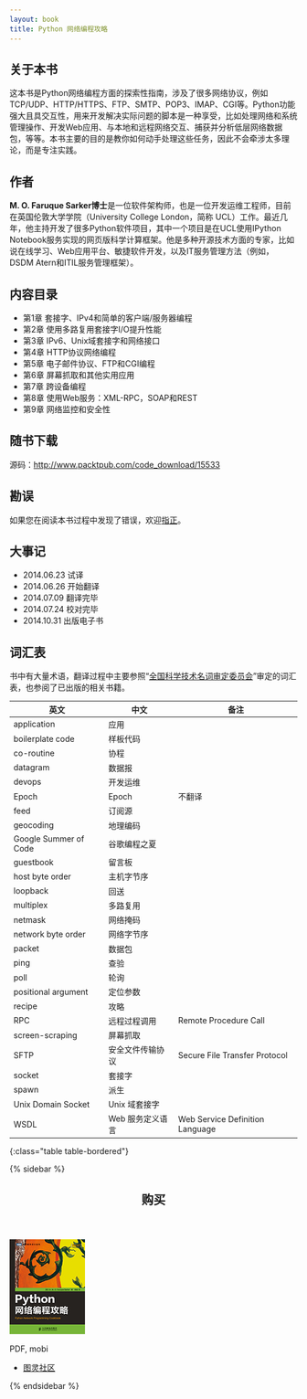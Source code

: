 ```yaml
---
layout: book
title: Python 网络编程攻略
---
```


## 关于本书

这本书是Python网络编程方面的探索性指南，涉及了很多网络协议，例如TCP/UDP、HTTP/HTTPS、FTP、SMTP、POP3、IMAP、CGI等。Python功能强大且具交互性，用来开发解决实际问题的脚本是一种享受，比如处理网络和系统管理操作、开发Web应用、与本地和远程网络交互、捕获并分析低层网络数据包，等等。本书主要的目的是教你如何动手处理这些任务，因此不会牵涉太多理论，而是专注实践。

## 作者

**M. O. Faruque Sarker博士**是一位软件架构师，也是一位开发运维工程师，目前在英国伦敦大学学院（University College London，简称 UCL）工作。最近几年，他主持开发了很多Python软件项目，其中一个项目是在UCL使用IPython Notebook服务实现的网页版科学计算框架。他是多种开源技术方面的专家，比如说在线学习、Web应用平台、敏捷软件开发，以及IT服务管理方法（例如，DSDM Atern和ITIL服务管理框架）。

## 内容目录

- 第1章 套接字、IPv4和简单的客户端/服务器编程
- 第2章 使用多路复用套接字I/O提升性能
- 第3章 IPv6、Unix域套接字和网络接口
- 第4章 HTTP协议网络编程
- 第5章 电子邮件协议、FTP和CGI编程
- 第6章 屏幕抓取和其他实用应用
- 第7章 跨设备编程
- 第8章 使用Web服务：XML-RPC，SOAP和REST
- 第9章 网络监控和安全性

## 随书下载

源码：<http://www.packtpub.com/code_download/15533>

## 勘误

如果您在阅读本书过程中发现了错误，欢迎[指正](http://www.ituring.com.cn/book/1484)。

## 大事记

- 2014.06.23 试译
- 2014.06.26 开始翻译
- 2014.07.09 翻译完毕
- 2014.07.24 校对完毕
- 2014.10.31 出版电子书

## 词汇表

书中有大量术语，翻译过程中主要参照“[全国科学技术名词审定委员会](http://www.term.gov.cn/)”审定的词汇表，也参阅了已出版的相关书籍。

| 英文 | 中文 | 备注 |
|------|------|------|
| application | 应用 | |
| boilerplate code | 样板代码 | |
| co-routine | 协程 | |
| datagram | 数据报 | |
| devops | 开发运维 | |
| Epoch | Epoch | 不翻译 |
| feed | 订阅源 | |
| geocoding | 地理编码 | |
| Google Summer of Code | 谷歌编程之夏 | |
| guestbook | 留言板 | |
| host byte order | 主机字节序 | |
| loopback | 回送 | |
| multiplex | 多路复用 | |
| netmask | 网络掩码 | |
| network byte order | 网络字节序 | |
| packet | 数据包 | |
| ping | 查验 | |
| poll | 轮询 | |
| positional argument | 定位参数 | |
| recipe | 攻略 | |
| RPC | 远程过程调用 | Remote Procedure Call |
| screen-scraping | 屏幕抓取 | |
| SFTP | 安全文件传输协议 | Secure File Transfer Protocol |
| socket | 套接字 | |
| spawn | 派生 | |
| Unix Domain Socket | Unix 域套接字 | |
| WSDL | Web 服务定义语言 | Web Service Definition Language |
{:class="table table-bordered"}

{% sidebar %}
<aside id="purchase" class="box">
    <header class="box-top">
        <h1 class="aside-title">购买</h1>
    </header>
    <div class="box-inner">
        <p><a href="http://www.ituring.com.cn/book/1484" title="购买电子书"><img src="/assets/images/python-network-programming-cookbook.jpg" alt="Python网络编程攻略封面" /></a></p>
        <p>PDF, mobi</p>
        <ul>
            <li><a href="http://www.ituring.com.cn/book/1484" title="购买电子书">图灵社区</a></li>
        </ul>
    </div>
</aside>
{% endsidebar %}
